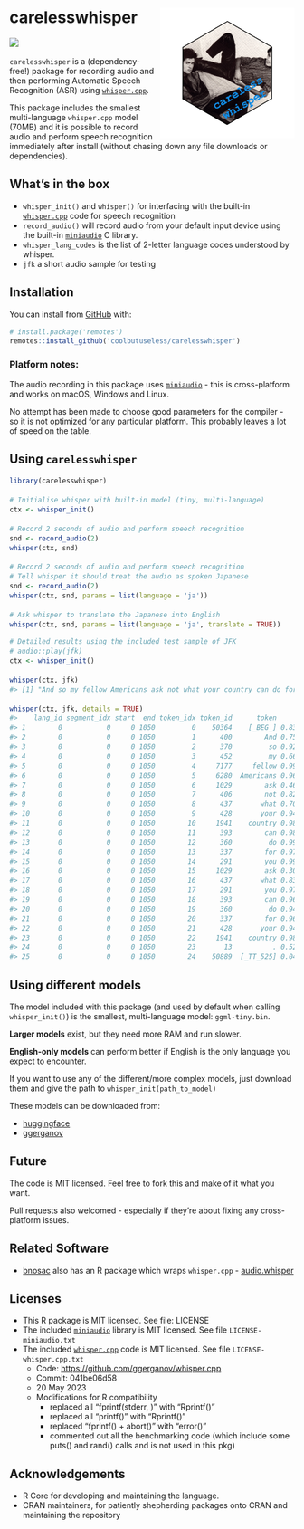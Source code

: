 
<!-- README.md is generated from README.Rmd. Please edit that file -->

# carelesswhisper <img src="man/figures/logo.png" align="right" height="230/"/>

<!-- badges: start -->

![](https://img.shields.io/badge/cool-useless-green.svg)
<!-- badges: end -->

`carelesswhisper` is a (dependency-free!) package for recording audio
and then performing Automatic Speech Recognition (ASR) using
[`whisper.cpp`](https://github.com/ggerganov/whisper.cpp).

This package includes the smallest multi-language `whisper.cpp` model
(70MB) and it is possible to record audio and perform speech recognition
immediately after install (without chasing down any file downloads or
dependencies).

## What’s in the box

- `whisper_init()` and `whisper()` for interfacing with the built-in
  [`whisper.cpp`](https://github.com/ggerganov/whisper.cpp) code for
  speech recognition
- `record_audio()` will record audio from your default input device
  using the built-in [`miniaudio`](https://github.com/mackron/miniaudio)
  C library.
- `whisper_lang_codes` is the list of 2-letter language codes understood
  by whisper.
- `jfk` a short audio sample for testing

## Installation

You can install from
[GitHub](https://github.com/coolbutuseless/carelesswhisper) with:

``` r
# install.package('remotes')
remotes::install_github('coolbutuseless/carelesswhisper')
```

### Platform notes:

The audio recording in this package uses
[`miniaudio`](https://github.com/mackron/miniaudio) - this is
cross-platform and works on macOS, Windows and Linux.

No attempt has been made to choose good parameters for the compiler - so
it is not optimized for any particular platform. This probably leaves a
lot of speed on the table.

## Using `carelesswhisper`

``` r
library(carelesswhisper)

# Initialise whisper with built-in model (tiny, multi-language)
ctx <- whisper_init()

# Record 2 seconds of audio and perform speech recognition
snd <- record_audio(2)
whisper(ctx, snd)

# Record 2 seconds of audio and perform speech recognition
# Tell whisper it should treat the audio as spoken Japanese
snd <- record_audio(2)
whisper(ctx, snd, params = list(language = 'ja'))

# Ask whisper to translate the Japanese into English
whisper(ctx, snd, params = list(language = 'ja', translate = TRUE))
```

``` r
# Detailed results using the included test sample of JFK
# audio::play(jfk)
ctx <- whisper_init()

whisper(ctx, jfk)
#> [1] "And so my fellow Americans ask not what your country can do for you ask what you can do for your country."

whisper(ctx, jfk, details = TRUE)
#>    lang_id segment_idx start  end token_idx token_id      token       prob
#> 1        0           0     0 1050         0    50364    [_BEG_] 0.83815217
#> 2        0           0     0 1050         1      400        And 0.75576884
#> 3        0           0     0 1050         2      370         so 0.92633528
#> 4        0           0     0 1050         3      452         my 0.66328335
#> 5        0           0     0 1050         4     7177     fellow 0.99870670
#> 6        0           0     0 1050         5     6280  Americans 0.96553099
#> 7        0           0     0 1050         6     1029        ask 0.46481884
#> 8        0           0     0 1050         7      406        not 0.82426906
#> 9        0           0     0 1050         8      437       what 0.70673782
#> 10       0           0     0 1050         9      428       your 0.94040984
#> 11       0           0     0 1050        10     1941    country 0.98648512
#> 12       0           0     0 1050        11      393        can 0.98244804
#> 13       0           0     0 1050        12      360         do 0.99388093
#> 14       0           0     0 1050        13      337        for 0.97501081
#> 15       0           0     0 1050        14      291        you 0.99160498
#> 16       0           0     0 1050        15     1029        ask 0.30006781
#> 17       0           0     0 1050        16      437       what 0.83009559
#> 18       0           0     0 1050        17      291        you 0.97196573
#> 19       0           0     0 1050        18      393        can 0.96942919
#> 20       0           0     0 1050        19      360         do 0.94574499
#> 21       0           0     0 1050        20      337        for 0.96720922
#> 22       0           0     0 1050        21      428       your 0.94377720
#> 23       0           0     0 1050        22     1941    country 0.98983622
#> 24       0           0     0 1050        23       13          . 0.52694887
#> 25       0           0     0 1050        24    50889  [_TT_525] 0.04029942
```

## Using different models

The model included with this package (and used by default when calling
`whisper_init()`) is the smallest, multi-language model:
`ggml-tiny.bin`.

**Larger models** exist, but they need more RAM and run slower.

**English-only models** can perform better if English is the only
language you expect to encounter.

If you want to use any of the different/more complex models, just
download them and give the path to `whisper_init(path_to_model)`

These models can be downloaded from:

- [huggingface](https://huggingface.co/ggerganov/whisper.cpp/tree/main)
- [ggerganov](https://ggml.ggerganov.com/)

## Future

The code is MIT licensed. Feel free to fork this and make of it what you
want.

Pull requests also welcomed - especially if they’re about fixing any
cross-platform issues.

## Related Software

- [bnosac](https://www.bnosac.be/) also has an R package which wraps
  `whisper.cpp` -
  [audio.whisper](https://github.com/bnosac/audio.whisper)

## Licenses

- This R package is MIT licensed. See file: LICENSE
- The included [`miniaudio`](https://github.com/mackron/miniaudio)
  library is MIT licensed. See file `LICENSE-miniaudio.txt`
- The included [`whisper.cpp`](https://github.com/ggerganov/whisper.cpp)
  code is MIT licensed. See file `LICENSE-whisper.cpp.txt`
  - Code: <https://github.com/ggerganov/whisper.cpp>
  - Commit: 041be06d58
  - 20 May 2023
  - Modifications for R compatibility
    - replaced all “fprintf(stderr, )” with “Rprintf()”
    - replaced all “printf()” with “Rprintf()”
    - replaced “fprintf() + abort()” with “error()”
    - commented out all the benchmarking code (which include some puts()
      and rand() calls and is not used in this pkg)

## Acknowledgements

- R Core for developing and maintaining the language.
- CRAN maintainers, for patiently shepherding packages onto CRAN and
  maintaining the repository
